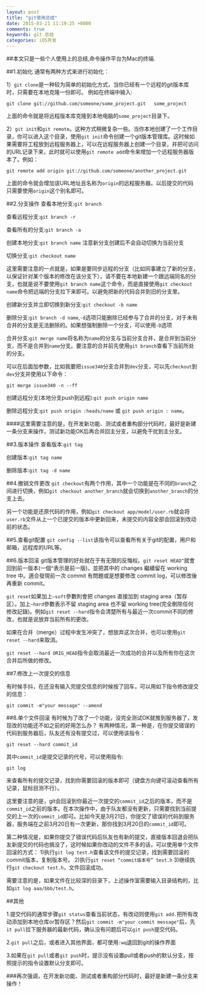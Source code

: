 ```yaml
---
layout: post
title: "git使用总结"
date: 2015-03-21 11:19:25 +0800
comments: true
keywords: git 总结
categories: iOS开发
---
```

##本文只是一些个人使用上的总结,命令操作平台为Mac的终端.

<!-- more -->


##1.初始化
通常有两种方式来进行初始化：

1）`git clone`是一种较为简单的初始化方式，当你已经有一个远程的git版本库时，只需要在本地克隆一份即可。
例如在终端中输入:

```
git clone git://github.com/someone/some_project.git   some_project
```
上面的命令就是将远程版本库克隆到本地电脑的`some_project`目录下。

2）`git init`和`git remote`。这种方式稍微复杂一些。当你本地创建了一个工作目录，你可以进入这个目录，使用`git init`命令创建一个git版本管理库。这时候如果需要将工程放到远程服务器上，可以在远程服务器上创建一个目录，并把可访问的URL记录下来，此时就可以使用`git remote add`命令来增加一个远程服务器版本了。例如：

```
git remote add origin git://github.com/someone/another_project.git
```
上面的命令就会增加该URL地址且名称为`origin`的远程服务器。以后提交的代码只需要使用`origin`这个别名即可。


##2.分支操作
查看本地分支:`git branch`

查看远程分支:`git branch -r`

查看所有的分支:`git branch -a` 

创建本地分支:`git branch name` 注意新分支创建后不会自动切换为当前分支

切换分支:`git checkout name`

这里需要注意的一点就是，如果是要同步远程的分支（比如同事建立了新的分支，以保证针对某个版本的修改在该分支下），请不要在本地新建一个跟远端同名的分支，也就是说不要使用`git branch name`这个命令，而是直接使用`git checkout name`命令把远端的分支拉下来即可。以避免把新的代码合并到旧的分支里。


创建新分支并立即切换到新分支:`git checkout -b name`

删除分支:`git branch -d name`,`-d`选项只能删除已经参与了合并的分支，对于未有合并的分支是无法删除的。如果想强制删除一个分支，可以使用`-D`选项

合并分支:`git merge name`将名称为`name`的分支与当前分支合并，是合并到当前分支，而不是合并到`name`分支。要注意的合并前先使用`git branch`查看下当前所处的分支。

可以在后面加参数，比如我要把`issue340`分支合并到`dev`分支，可以先`checkout`到`dev`分支并使用以下命令：

```
git merge issue340 -n --ff

```

创建远程分支(本地分支push到远程):`git push origin name`

删除远程分支:`git push origin :heads/name` 或 `git push origin : name`。

####这里需要注意的是，在开发新功能、测试或者重构部分代码时，最好是新建一条分支来操作，测试新功能OK后再合并回主分支，以避免干扰到主分支。



##3.版本操作
查看版本:`git tag`

创建版本:`git tag name`

删除版本:`git tag -d name`



##4.撤销文件更改
`git checkout`有两个作用，其中一个功能是在不同的`branch`之间进行切换，例如`git checkout another_branch`就会切换到`another_branch`的分支上去。

另一个功能是还原代码的作用，例如`git checkout app/model/user.rb`就会将`user.rb`文件从上一个已提交的版本中更新回来，未提交的内容全部会回滚到改动前的状态。



##5.查看git配置
`git config --list`该指令可以查看所有关于git的配置，用户和邮箱，远程库的URL等。



##6.版本回滚
git版本管理的好处就在于有无限的反悔权。`git reset HEAD^`就會回到前一版本(一個^表示是前一版)，並把其中的 changes 繼續留在 working tree 中。適合發現前一次 commit 有問題或是想要修改 commit log，可以修改後再重新 commit。

`git reset`如果加上`–soft`參數則會把 changes 直接加到 staging area（暂存区）。加上`–hard`參數表示不留 staging area 也不留 working tree(完全刪除任何修改記錄)。例如`git reset --hard`指令会清楚所有与最近一次commit不同的修改，也就是说放弃当前所有的更改。

如果在合并（merge）过程中发生冲突了，想放弃这次合并，也可以使用`git reset --hard`来取消。

`git reset --hard ORIG_HEAD`指令会取消最近一次成功的合并以及所有你在这次合并后所做的修改。


##7.修改上一次提交的信息

有时候手抖，在还没有输入完提交信息的时候按了回车，可以用如下指令修改提交的信息：

```
git commit -m"your message" --amend
```

##8.单个文件回滚
有时候为了改了一个功能，没完全测试OK就推到服务器了，发现改的功能还不如之前的好用怎么办？
有两种情况，第一种是，在你提交错误的代码到服务器后，队友还有没有提交过，可以使用该指令：

```
git reset --hard commit_id
```
其中`commit_id`是提交记录的代号，可以使用指令:

```
git log
```

来查看所有的提交记录，找到你需要回滚的版本即可（键盘方向键可滚动查看所有记录，鼠标目测不行）。

这里要注意的是，git会回滚到你最近一次提交的`commit_id`之后的版本，而不是`commit_id`之前的版本。在本次操作中，由于队友都没有更新，只需要找到当前提交的上一次的`commit_id`即可。比如今天是3月21日，你提交了错误的代码到服务器，服务端在之前3月20日有一次更新，那你找到3月20日的`commit_id`即可。

第二种情况是，如果你提交了错误代码后队友也有新的提交，直接版本回退会把队友新提交的代码也搞没了，这时候如果你改动的文件不多的话，可以使用单个文件回滚的方式：
1)执行`git log test.h`查看该文件的提交记录，找到需要回滚的commit版本，复制版本号。
2)执行`git reset “commit版本号” test.h`
3)继续执行`git checkout test.h`，文件回滚成功。

需要注意的是，如果文件在比较深的目录下，上述操作室需要输入目录结构的，比如`git log aaa/bbb/test.h`。

##其他

1.提交代码的通常步骤`git status`查看当前状态，有改动则使用`git add.`把所有改动添加到本地仓库or暂存区？然后`git commit -m"your commit message"`后，先`it pull`拉下服务器的最新代码，确认没有问题后可以`git push`提交代码。

2.`git pull`之后，或者进入其他界面，都可使用`:wq`退回到git的操作界面

3.如果在`git pull`或者`git push`时，提示没有设置pull或者push的默认分支，按照提示的指令设置默认分支即可。

###再次强调，在开发新功能、测试或者重构部分代码时，最好是新建一条分支来操作！
